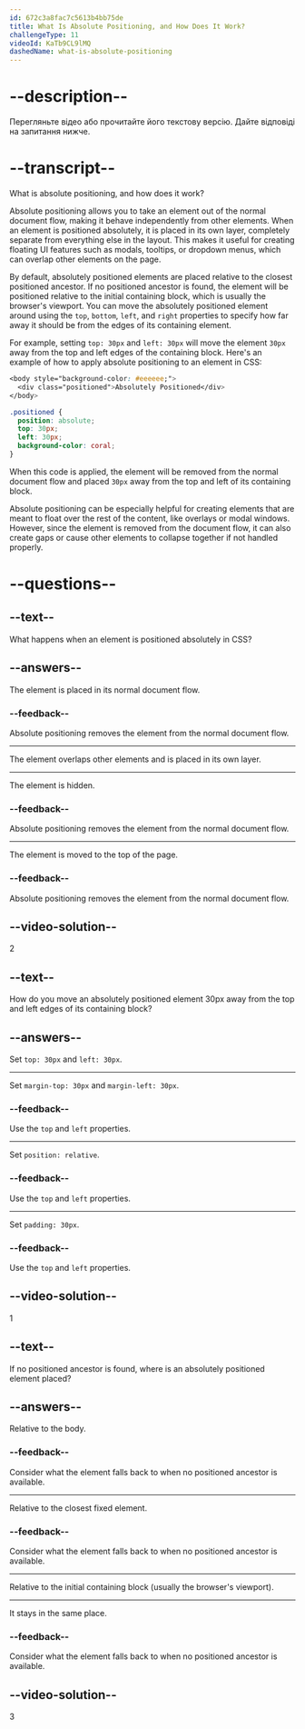 ```yaml
---
id: 672c3a8fac7c5613b4bb75de
title: What Is Absolute Positioning, and How Does It Work?
challengeType: 11
videoId: KaTb9CL9lMQ
dashedName: what-is-absolute-positioning
---
```


# --description--

Перегляньте відео або прочитайте його текстову версію. Дайте відповіді на запитання нижче.

# --transcript--

What is absolute positioning, and how does it work?

Absolute positioning allows you to take an element out of the normal document flow, making it behave independently from other elements. When an element is positioned absolutely, it is placed in its own layer, completely separate from everything else in the layout. This makes it useful for creating floating UI features such as modals, tooltips, or dropdown menus, which can overlap other elements on the page.

By default, absolutely positioned elements are placed relative to the closest positioned ancestor. If no positioned ancestor is found, the element will be positioned relative to the initial containing block, which is usually the browser's viewport. You can move the absolutely positioned element around using the `top`, `bottom`, `left`, and `right` properties to specify how far away it should be from the edges of its containing element.

For example, setting `top: 30px` and `left: 30px` will move the element `30px` away from the top and left edges of the containing block. Here's an example of how to apply absolute positioning to an element in CSS:

```css
<body style="background-color: #eeeeee;">
  <div class="positioned">Absolutely Positioned</div>
</body>
```

```css
.positioned {
  position: absolute;
  top: 30px;
  left: 30px;
  background-color: coral;
}
```

When this code is applied, the element will be removed from the normal document flow and placed `30px` away from the top and left of its containing block.

Absolute positioning can be especially helpful for creating elements that are meant to float over the rest of the content, like overlays or modal windows. However, since the element is removed from the document flow, it can also create gaps or cause other elements to collapse together if not handled properly.

# --questions--

## --text--

What happens when an element is positioned absolutely in CSS?

## --answers--

The element is placed in its normal document flow.

### --feedback--

Absolute positioning removes the element from the normal document flow.

---

The element overlaps other elements and is placed in its own layer.

---

The element is hidden.

### --feedback--

Absolute positioning removes the element from the normal document flow.

---

The element is moved to the top of the page.

### --feedback--

Absolute positioning removes the element from the normal document flow.

## --video-solution--

2

## --text--

How do you move an absolutely positioned element 30px away from the top and left edges of its containing block?

## --answers--

Set `top: 30px` and `left: 30px`.

---

Set `margin-top: 30px` and `margin-left: 30px`.

### --feedback--

Use the `top` and `left` properties.

---

Set `position: relative`.

### --feedback--

Use the `top` and `left` properties.

---

Set `padding: 30px`.

### --feedback--

Use the `top` and `left` properties.

## --video-solution--

1

## --text--

If no positioned ancestor is found, where is an absolutely positioned element placed?

## --answers--

Relative to the body.

### --feedback--

Consider what the element falls back to when no positioned ancestor is available.

---

Relative to the closest fixed element.

### --feedback--

Consider what the element falls back to when no positioned ancestor is available.

---

Relative to the initial containing block (usually the browser's viewport).

---

It stays in the same place.

### --feedback--

Consider what the element falls back to when no positioned ancestor is available.

## --video-solution--

3
